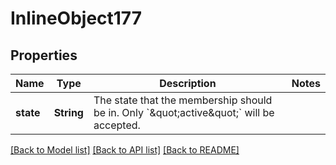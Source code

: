 # InlineObject177

## Properties
Name | Type | Description | Notes
------------ | ------------- | ------------- | -------------
**state** | **String** | The state that the membership should be in. Only &#x60;\&quot;active\&quot;&#x60; will be accepted. | 

[[Back to Model list]](../README.md#documentation-for-models) [[Back to API list]](../README.md#documentation-for-api-endpoints) [[Back to README]](../README.md)


